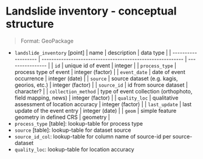 # Landslide inventory - conceptual structure

> Format: GeoPackage

- `landslide_inventory` [point]
  | name                | description                                                | data type        |
  | ------------------- | ---------------------------------------------------------- | ---------------- |
  | `id`                | unique id of event                                         | integer          |
  | `process_type`      | process type of event                                      | integer (factor) |
  | `event_date`        | date of event occurrence                                   | integer (date)   |
  | `source`            | source dataset (e.g. kagis, georios, etc.)                 | integer (factor) |
  | `source_id`         | id from source dataset                                     | character?       |
  | `collection_method` | type of event collection (orthophoto, field mapping, news) | integer (factor) |
  | `quality_loc`       | qualitative assessment of location accuracy                | integer (factor) |
  | `last_update`       | last update of the event entry                             | integer (date)   |
  | `geom`              | simple feature geometry in defined CRS                     | geometry         |
- `process_type` [table]: lookup-table for process type
- `source` [table]: lookup-table for dataset source
- `source_id_col`: lookup-table for column name of source-id per source-dataset
- `quality_loc`: lookup-table for location accuracy


